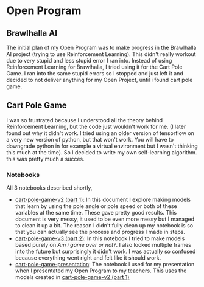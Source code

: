 # Open Program

## Brawlhalla AI
The initial plan of my Open Program was to make progress in the Brawlhalla AI project (trying to use Reinforcement Learning). This didn't really workout due to very stupid and less stupid error I ran into. Instead of using Reinforcement Learning for Brawlhalla, I tried using it for the Cart Pole Game. I ran into the same stupid errors so I stopped and just left it and decided to not deliver anything for my Open Project, until i found cart pole game.

## Cart Pole Game
I was so frustrated because I understood all the theory behind Reinforcement Learning, but the code just wouldn't work for me. (I later found out why it didn't work. I tried using an older version of tensorflow on a very new version of python, but that won't work. You will have to downgrade python in for example a virtual environment but I wasn't thinking this much at the time). So I decided to write my own self-learning algorithm. this was pretty much a succes.

### Notebooks
All 3 notebooks described shortly,
- [cart-pole-game-v2 (part 1)](https://github.com/School-Semester-Summaries/AI-semester-4/blob/main/Open%20Program/notebooks/cart-pole-game-v2%20(part%201).ipynb): In this document I explore making models that learn by using the pole angle or pole speed or both of these variables at the same time. These gave pretty good results. This document is very messy, it used to be even more messy but I managed to clean it up a bit. The reason I didn't fully clean up my notebook is so that you can actually see the process and progress I made in steps.
- [cart-pole-game-v3 (part 2)](https://github.com/School-Semester-Summaries/AI-semester-4/blob/main/Open%20Program/notebooks/cart-pole-game-v3%20(part%202).ipynb): In this notebook I tried to make models based purely on *Am i game over or not?*. I also looked multiple frames into the future but surprisingly it didn't work. I was actually so confused because everything went right and felt like it should work.
- [cart-pole-game-presentation](https://github.com/School-Semester-Summaries/AI-semester-4/blob/main/Open%20Program/notebooks/cart-pole-game-presentation.ipynb): The notebook I used for my presentation when I presentated my Open Program to my teachers. This uses the models created in [cart-pole-game-v2 (part 1)](https://github.com/School-Semester-Summaries/AI-semester-4/blob/main/Open%20Program/notebooks/cart-pole-game-v2%20(part%201).ipynb)
